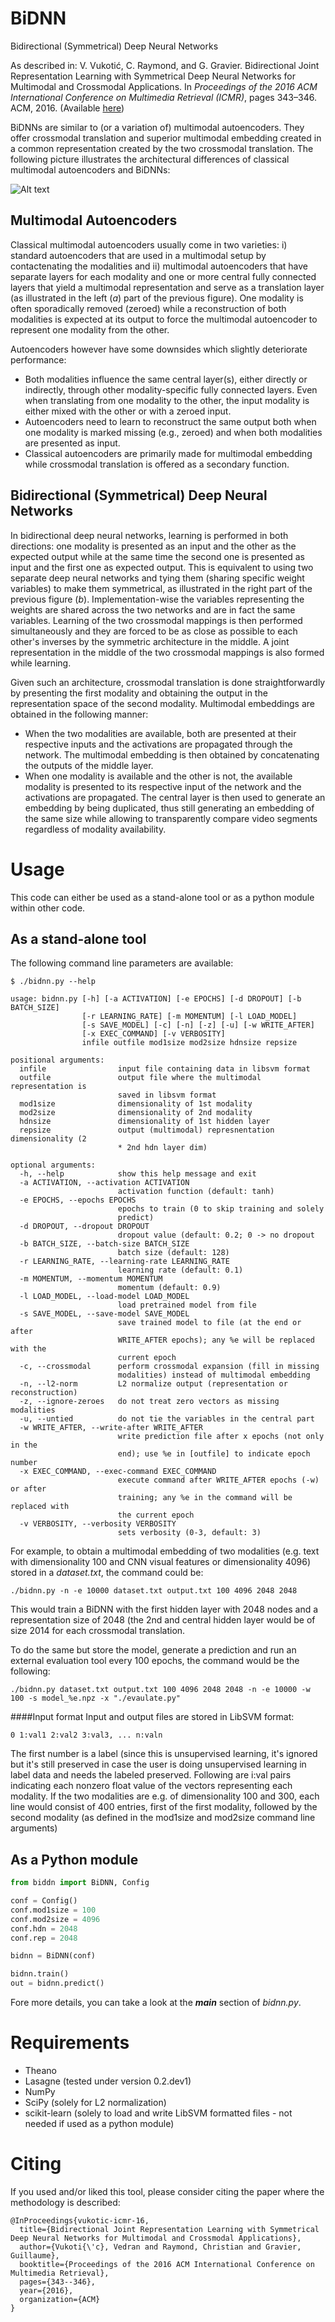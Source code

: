 BiDNN
=====
Bidirectional (Symmetrical) Deep Neural Networks

As described in: V. Vukotić, C. Raymond, and G. Gravier. Bidirectional Joint Representation Learning with Symmetrical Deep Neural Networks for Multimodal and Crossmodal Applications. In *Proceedings of the 2016 ACM International Conference on Multimedia Retrieval (ICMR)*, pages 343–346. ACM, 2016. (Available [here](https://hal.inria.fr/hal-01314302/document))

BiDNNs are similar to (or a variation of) multimodal autoencoders. They offer crossmodal translation and superior multimodal embedding created in a common representation created by the two crossmodal translation. The following picture illustrates the architectural differences of classical multimodal autoencoders and BiDNNs:

![Alt text](images/AEvsBiDNN.png?raw=true "Title")

Multimodal Autoencoders
-----------------------

Classical multimodal autoencoders usually come in two varieties: i) standard autoencoders that are used in a multimodal setup by contactenating the modalities and ii) multimodal autoencoders that have separate layers for each modality and one or more central fully connected layers that yield a multimodal representation and serve as a translation layer (as illustrated in the left (*a*) part of the previous figure). One modality is often sporadically removed (zeroed) while a reconstruction of both modalities is expected at its output to force the multimodal autoencoder to represent one modality from the other.

Autoencoders however have some downsides which slightly deteriorate performance:
* Both modalities influence the same central layer(s), either directly or indirectly, through other modality-specific fully connected layers. Even when translating from one modality to the other, the input modality is either mixed with the other or with a zeroed input.
* Autoencoders need to learn to reconstruct the same output both when one modality is marked missing (e.g., zeroed) and when both modalities are presented as input.
* Classical autoencoders are primarily made for multimodal embedding while crossmodal translation is offered as a secondary function.

Bidirectional (Symmetrical) Deep Neural Networks
------------------------------------------------

In bidirectional deep neural networks, learning is performed in both directions: one modality is presented as an input and the other as the expected output while at the same time the second one is presented as input and the first one as expected output. This is equivalent to using two separate deep neural networks and tying them (sharing specific weight variables) to make them symmetrical, as illustrated in the right part of the previous figure (*b*). Implementation-wise the variables representing the weights are shared across the two networks and are in fact the same variables. Learning of the two crossmodal mappings is then performed simultaneously and they are forced to be as close as possible to each other's inverses by the symmetric architecture in the middle. A joint representation in the middle of the two crossmodal mappings is also formed while learning.

Given such an architecture, crossmodal translation is done straightforwardly by presenting the first modality and obtaining the output in the representation space of the second modality. Multimodal embeddings are obtained in the following manner:
* When the two modalities are available, both are presented at their respective inputs and the activations are propagated through the network. The multimodal embedding is then obtained by concatenating the outputs of the middle layer.
* When one modality is available and the other is not, the available modality is presented to its respective input of the network and the activations are propagated. The central layer is then used to generate an embedding by being duplicated, thus still generating an embedding of the same size while allowing to transparently compare video segments regardless of modality availability.

Usage
=====
This code can either be used as a stand-alone tool or as a python module within other code.

As a stand-alone tool
---------------------

The following command line parameters are available:
```
$ ./bidnn.py --help

usage: bidnn.py [-h] [-a ACTIVATION] [-e EPOCHS] [-d DROPOUT] [-b BATCH_SIZE]
                [-r LEARNING_RATE] [-m MOMENTUM] [-l LOAD_MODEL]
                [-s SAVE_MODEL] [-c] [-n] [-z] [-u] [-w WRITE_AFTER]
                [-x EXEC_COMMAND] [-v VERBOSITY]
                infile outfile mod1size mod2size hdnsize repsize

positional arguments:
  infile                input file containing data in libsvm format
  outfile               output file where the multimodal representation is
                        saved in libsvm format
  mod1size              dimensionality of 1st modality
  mod2size              dimensionality of 2nd modality
  hdnsize               dimensionality of 1st hidden layer
  repsize               output (multimodal) represnentation dimensionality (2
                        * 2nd hdn layer dim)

optional arguments:
  -h, --help            show this help message and exit
  -a ACTIVATION, --activation ACTIVATION
                        activation function (default: tanh)
  -e EPOCHS, --epochs EPOCHS
                        epochs to train (0 to skip training and solely
                        predict)
  -d DROPOUT, --dropout DROPOUT
                        dropout value (default: 0.2; 0 -> no dropout
  -b BATCH_SIZE, --batch-size BATCH_SIZE
                        batch size (default: 128)
  -r LEARNING_RATE, --learning-rate LEARNING_RATE
                        learning rate (default: 0.1)
  -m MOMENTUM, --momentum MOMENTUM
                        momentum (default: 0.9)
  -l LOAD_MODEL, --load-model LOAD_MODEL
                        load pretrained model from file
  -s SAVE_MODEL, --save-model SAVE_MODEL
                        save trained model to file (at the end or after
                        WRITE_AFTER epochs); any %e will be replaced with the
                        current epoch
  -c, --crossmodal      perform crossmodal expansion (fill in missing
                        modalities) instead of multimodal embedding
  -n, --l2-norm         L2 normalize output (representation or reconstruction)
  -z, --ignore-zeroes   do not treat zero vectors as missing modalities
  -u, --untied          do not tie the variables in the central part
  -w WRITE_AFTER, --write-after WRITE_AFTER
                        write prediction file after x epochs (not only in the
                        end); use %e in [outfile] to indicate epoch number
  -x EXEC_COMMAND, --exec-command EXEC_COMMAND
                        execute command after WRITE_AFTER epochs (-w) or after
                        training; any %e in the command will be replaced with
                        the current epoch
  -v VERBOSITY, --verbosity VERBOSITY
                        sets verbosity (0-3, default: 3)
```

For example, to obtain a multimodal embedding of two modalities (e.g. text with dimensionality 100 and CNN visual features or dimensionality 4096) stored in a *dataset.txt*, the command could be:
```
./bidnn.py -n -e 10000 dataset.txt output.txt 100 4096 2048 2048
```
This would train a BiDNN with the first hidden layer with 2048 nodes and a representation size of 2048 (the 2nd and central hidden layer would be of size 2014 for each crossmodal translation.

To do the same but store the model, generate a prediction and run an external evaluation tool every 100 epochs, the command would be the following:
```
./bidnn.py dataset.txt output.txt 100 4096 2048 2048 -n -e 10000 -w 100 -s model_%e.npz -x "./evaulate.py"
```
####Input format
Input and output files are stored in LibSVM format:
```
0 1:val1 2:val2 3:val3, ... n:valn
```
The first number is a label (since this is unsupervised learning, it's ignored but it's still preserved in case the user is doing unsupervised learning in label data and needs the labeled preserved. Following are i:val pairs indicating each nonzero float value of the vectors representing each modality. If the two modalities are e.g. of dimensionality 100 and 300, each line would consist of 400 entries, first of the first modality, followed by the second modality (as defined in the mod1size and mod2size command line arguments)

As a Python module
-------------------
```python
from biddn import BiDNN, Config

conf = Config()
conf.mod1size = 100
conf.mod2size = 4096
conf.hdn = 2048
conf.rep = 2048

bidnn = BiDNN(conf)

bidnn.train()
out = bidnn.predict()
```
Fore more details, you can take a look at the *__main__* section of *bidnn.py*.

Requirements
============

* Theano
* Lasagne (tested under version 0.2.dev1)
* NumPy
* SciPy (solely for L2 normalization)
* scikit-learn (solely to load and write LibSVM formatted files - not needed if used as a python module)

Citing
======

If you used and/or liked this tool, please consider citing the paper where the methodology is described:
```
@InProceedings{vukotic-icmr-16,
  title={Bidirectional Joint Representation Learning with Symmetrical Deep Neural Networks for Multimodal and Crossmodal Applications},
  author={Vukoti{\'c}, Vedran and Raymond, Christian and Gravier, Guillaume},
  booktitle={Proceedings of the 2016 ACM International Conference on Multimedia Retrieval},
  pages={343--346},
  year={2016},
  organization={ACM}
}
```
